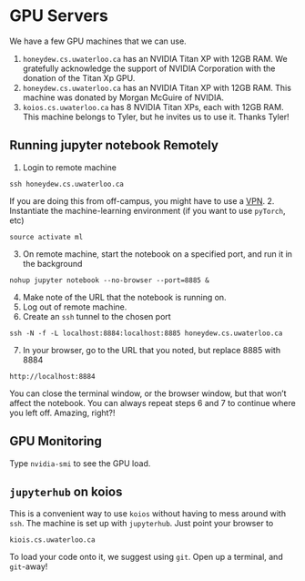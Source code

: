 # GPU Servers

We have a few GPU machines that we can use.
1. `honeydew.cs.uwaterloo.ca` has an NVIDIA Titan XP with 12GB RAM. We gratefully acknowledge the support of NVIDIA Corporation with the donation of the Titan Xp GPU.
1. `honeydew.cs.uwaterloo.ca` has an NVIDIA Titan XP with 12GB RAM. This machine was donated by Morgan McGuire of NVIDIA.
3. `koios.cs.uwaterloo.ca` has 8 NVIDIA Titan XPs, each with 12GB RAM. This machine belongs to Tyler, but he invites us to use it. Thanks Tyler!


## Running jupyter notebook Remotely

1. Login to remote machine
```
ssh honeydew.cs.uwaterloo.ca
```
If you are doing this from off-campus, you might have to use a [VPN](https://uwaterloo.ca/information-systems-technology/services/virtual-private-network-vpn/about-virtual-private-network-vpn).
2. Instantiate  the machine-learning environment (if you want to use `pyTorch`, etc)
```
source activate ml
```
3. On remote machine, start the notebook on a specified port, and run it in the background
```
nohup jupyter notebook --no-browser --port=8885 &
```
4. Make note of the URL that the notebook is running on.
5. Log out of remote machine.
6. Create an `ssh` tunnel to the chosen port
```
ssh -N -f -L localhost:8884:localhost:8885 honeydew.cs.uwaterloo.ca
```
7. In your browser, go to the URL that you noted, but replace 8885 with 8884
```
http://localhost:8884
```
You can close the terminal window, or the browser window, but that won’t affect the 
notebook. You can always repeat steps 6 and 7 to continue where you left off. Amazing, right?!


## GPU Monitoring
Type `nvidia-smi` to see the GPU load.

## `jupyterhub` on koios

This is a convenient way to use `koios` without having to mess around with `ssh`. The machine is set up with `jupyterhub`. Just point your browser to
```
kiois.cs.uwaterloo.ca
```
To load your code onto it, we suggest using `git`. Open up a terminal, and `git`-away!
